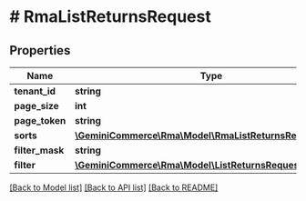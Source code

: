 # # RmaListReturnsRequest


## Properties


Name | Type | Description | Notes
------------ | ------------- | ------------- | -------------
**tenant_id**| **string** |   |
**page_size**| **int** |   | [optional]
**page_token**| **string** |   | [optional]
**sorts**| [**\GeminiCommerce\Rma\Model\RmaListReturnsRequestSort[]**](RmaListReturnsRequestSort.md) |   | [optional]
**filter_mask**| **string** |   | [optional]
**filter**| [**\GeminiCommerce\Rma\Model\ListReturnsRequestFilter**](ListReturnsRequestFilter.md) |   | [optional]


[[Back to Model list]](../../README.md#models) [[Back to API list]](../../README.md#endpoints) [[Back to README]](../../README.md)